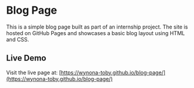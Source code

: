 # Blog Page

This is a simple blog page built as part of an internship project. The site is hosted on GitHub Pages and showcases a basic blog layout using HTML and CSS.

## Live Demo

Visit the live page at:
[https://wynona-toby.github.io/blog-page/](https://wynona-toby.github.io/blog-page/)
